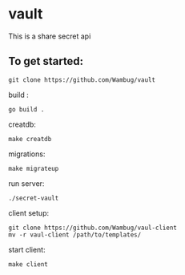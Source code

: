# vault

This is a share secret api

## To get started:
```
git clone https://github.com/Wambug/vault
``` 
build :
```
go build .
```
creatdb:
```
make creatdb
```
migrations:
```
make migrateup
```
run server:
```
./secret-vault
```

client setup:
```
git clone https://github.com/Wambug/vaul-client
mv -r vaul-client /path/to/templates/
```

start client:
```
make client
```